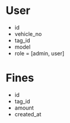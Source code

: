 # User

- id
- vehicle_no
- tag_id
- model
- role = [admin, user]

# Fines

- id
- tag_id
- amount
- created_at
